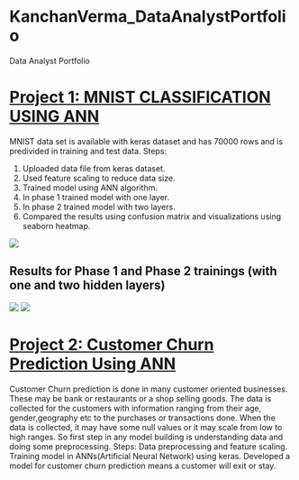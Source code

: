 # KanchanVerma_DataAnalystPortfolio
Data Analyst Portfolio

# [Project 1: MNIST CLASSIFICATION USING ANN](https://github.com/KanchanVermaD/KanchanVerma_DataAnalystPortfolio/tree/MNIST)
MNIST data set is available with keras dataset and has 70000 rows and is predivided in training and test data.
Steps:
1. Uploaded data file from keras dataset.
2. Used feature scaling to reduce data size.
3. Trained model using ANN algorithm.
4. In phase 1 trained model with one layer.
5. In phase 2 trained model with two layers.
6. Compared the results using confusion matrix and visualizations using seaborn heatmap.

![]("https://github.com/KanchanVermaD/KanchanVerma_DataAnalystPortfolio/blob/main/images/Raw%20Image-customer%20Churn.png")
## Results for Phase 1 and Phase 2 trainings (with one and two hidden layers)
![]("https://github.com/KanchanVermaD/KanchanVerma_DataAnalystPortfolio/blob/main/images/Phase1%20Customer%20Churn.png")
![]("https://github.com/KanchanVermaD/KanchanVerma_DataAnalystPortfolio/blob/main/images/MNIST%20Seaborn%20Heatmap.jpg")


# [Project 2: Customer Churn Prediction Using ANN](https://github.com/KanchanVermaD/KanchanVerma_DataAnalystPortfolio/tree/Customer-Churn-Predictions)

Customer Churn prediction is done in many customer oriented businesses. These may be bank or restaurants or a shop selling goods. The data is collected for the customers with information ranging from their age, gender,geography etc to the purchases or transactions done.
When the data is collected, it may have some null values or it may scale from low to high ranges.
So first step in any model building is understanding data and doing some preprocessing.
Steps:
Data preprocessing and feature scaling.
Training model in ANNs(Artificial Neural Network) using keras.
Developed a model for customer churn prediction means a customer will exit or stay.





